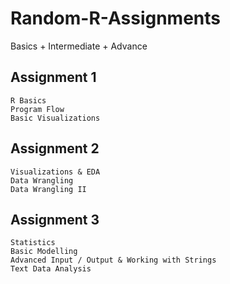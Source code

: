 # Random-R-Assignments
Basics + Intermediate + Advance
## Assignment 1
    R Basics
    Program Flow
    Basic Visualizations
## Assignment 2
    Visualizations & EDA
    Data Wrangling
    Data Wrangling II
## Assignment 3
    Statistics
    Basic Modelling
    Advanced Input / Output & Working with Strings
    Text Data Analysis
